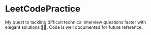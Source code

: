 # LeetCodePractice
My quest to tackling difficult technical interview questions faster with elegant solutions 👨‍💻. Code is well documented for future reference.
